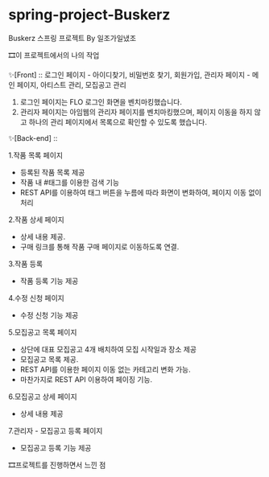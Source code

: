 # spring-project-Buskerz
Buskerz 스프링 프로젝트 By 일조가일냈조 

🎞️이 프로젝트에서의 나의 작업

✨[Front] :: 로그인 페이지 - 아이디찾기, 비밀번호 찾기, 회원가입, 관리자 페이지 - 메인 페이지, 아티스트 관리, 모집공고 관리
1. 로그인 페이지는 FLO 로그인 화면을 벤치마킹했습니다.
2. 관리자 페이지는 아임웹의 관리자 페이지를 벤치마킹했으며, 페이지 이동을 하지 않고 하나의 관리 페이지에서 목록으로 확인할 수 있도록 했습니다.

✨[Back-end] :: 

1.작품 목록 페이지
- 등록된 작품 목록 제공
- 작품 내 #태그를 이용한 검색 기능
- REST API를 이용하여 태그 버튼을 누름에 따라 화면이 변화하여, 페이지 이동 없이 처리

2.작품 상세 페이지
- 상세 내용 제공.
- 구매 링크를 통해 작품 구매 페이지로 이동하도록 연결.

3.작품 등록
- 작품 등록 기능 제공

4.수정 신청 페이지
- 수정 신청 기능 제공

5.모집공고 목록 페이지
- 상단에 대표 모집공고 4개 배치하여 모집 시작일과 장소 제공
- 모집공고 목록 제공. 
- REST API를 이용한 페이지 이동 없는 카테고리 변화 가능. 
- 마찬가지로 REST API 이용하여 페이징 기능.

6.모집공고 상세 페이지
- 상세 내용 제공 

7.관리자 - 모집공고 등록 페이지
- 모집공고 등록 기능 제공

🎞️프로젝트를 진행하면서 느낀 점
